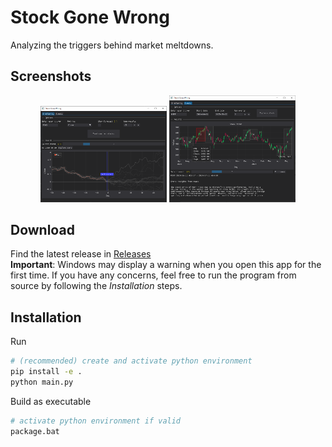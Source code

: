 # Stock Gone Wrong

Analyzing the triggers behind market meltdowns.

## Screenshots

<p align="middle">
  <img src="assets/screenshot-similarity.png" alt="screenshot similarity" width="40%">
  <img src="assets/screenshot-events.png" alt="screenshot events" width="40%">
</p>

## Download

Find the latest release in [Releases](https://github.com/CyrusCKF/stock-gone-wrong/releases)  
**Important**: Windows may display a warning when you open this app for the first time. If you have any concerns, feel free to run the program from source by following the *Installation* steps.

## Installation

Run

```bash
# (recommended) create and activate python environment
pip install -e .
python main.py
```

Build as executable

```bash
# activate python environment if valid
package.bat
```
